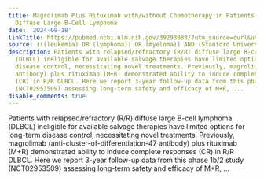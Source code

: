 ```yaml
---
title: Magrolimab Plus Rituximab with/without Chemotherapy in Patients with Relapsed/Refractory
  Diffuse Large B-Cell Lymphoma
date: '2024-09-18'
linkTitle: https://pubmed.ncbi.nlm.nih.gov/39293083/?utm_source=curl&utm_medium=rss&utm_campaign=pubmed-2&utm_content=1Rkszs2HVZ2RHP33OibaNFew6VK-LzjJWTD4GwmLlk8B-wCceh&fc=20220923065203&ff=20240918184808&v=2.18.0.post9+e462414
source: (((leukemia) OR (lymphoma)) OR (myeloma)) AND (Stanford University[Affiliation])
description: Patients with relapsed/refractory (R/R) diffuse large B-cell lymphoma
  (DLBCL) ineligible for available salvage therapies have limited options for long-term
  disease control, necessitating novel treatments. Previously, magrolimab (anti-cluster-of-differentiation-47
  antibody) plus rituximab (M+R) demonstrated ability to induce complete responses
  (CR) in R/R DLBCL. Here we report 3-year follow-up data from this phase 1b/2 study
  (NCT02953509) assessing long-term safety and efficacy of M+R, ...
disable_comments: true
---
```

Patients with relapsed/refractory (R/R) diffuse large B-cell lymphoma (DLBCL) ineligible for available salvage therapies have limited options for long-term disease control, necessitating novel treatments. Previously, magrolimab (anti-cluster-of-differentiation-47 antibody) plus rituximab (M+R) demonstrated ability to induce complete responses (CR) in R/R DLBCL. Here we report 3-year follow-up data from this phase 1b/2 study (NCT02953509) assessing long-term safety and efficacy of M+R, ...